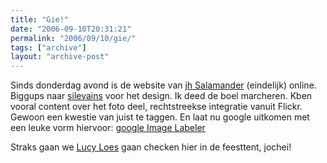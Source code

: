 ```yaml
---
title: "Gie!"
date: "2006-09-10T20:31:21"
permalink: "2006/09/10/gie/"
tags: ["archive"]
layout: "archive-post"
---
```

Sinds donderdag avond is de website van [jh Salamander](http://www.donebysimon.be/www.jhsalamander.be "www.jhsalamander.be") (eindelijk) online. Biggups naar [silevains](http://www.donebysimon.be/www.silevains.be "www.silevains.be") voor het design. Ik deed de boel marcheren. Kben vooral content over het foto deel, rechtstreekse integratie vanuit Flickr. Gewoon een kwestie van juist te taggen. En laat nu google uitkomen met een leuke vorm hiervoor: [google Image Labeler](http://images.google.com/imagelabeler/ "http://images.google.com/imagelabeler/")

Straks gaan we [Lucy Loes](http://nl.wikipedia.org/wiki/Lucy_Loes "http://nl.wikipedia.org/wiki/Lucy_Loes") gaan checken hier in de feesttent, jochei!
